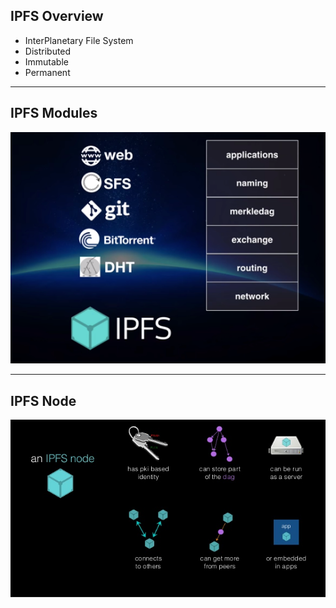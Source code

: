 ## IPFS Overview

- InterPlanetary File System
- Distributed
- Immutable
- Permanent

---

## IPFS Modules

![](../images/ipfs-stack.png)

---

## IPFS Node

![](../images/ipfs-node.jpg)